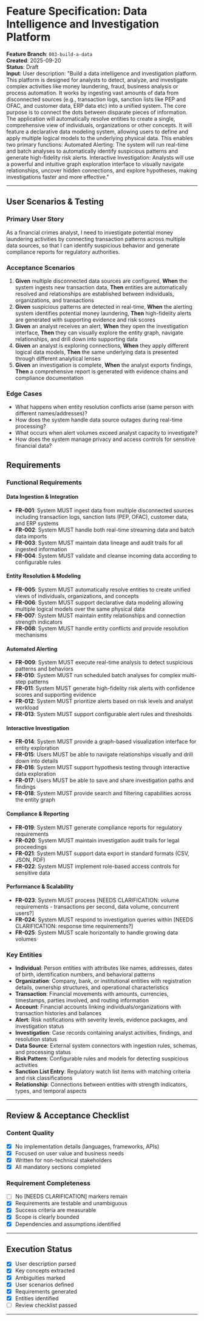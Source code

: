 # Feature Specification: Data Intelligence and Investigation Platform

**Feature Branch**: `003-build-a-data`  
**Created**: 2025-09-20  
**Status**: Draft  
**Input**: User description: "Build a data intelligence and investigation platform. This platform is designed for analysts to detect, analyze, and investigate complex activities like money laundering, fraud, business analysis or process automation. It works by ingesting vast amounts of data from disconnected sources (e.g., transaction logs, sanction lists like PEP and OFAC, and customer data, ERP data etc) into a unified system. The core purpose is to connect the dots between disparate pieces of information. The application will automatically resolve entities to create a single, comprehensive view of individuals, organizations or other concepts. It will feature a declarative data modeling system, allowing users to define and apply multiple logical models to the underlying physical data. This enables two primary functions: Automated Alerting: The system will run real-time and batch analyses to automatically identify suspicious patterns and generate high-fidelity risk alerts. Interactive Investigation: Analysts will use a powerful and intuitive graph exploration interface to visually navigate relationships, uncover hidden connections, and explore hypotheses, making investigations faster and more effective."

---

## User Scenarios & Testing

### Primary User Story
As a financial crimes analyst, I need to investigate potential money laundering activities by connecting transaction patterns across multiple data sources, so that I can identify suspicious behavior and generate compliance reports for regulatory authorities.

### Acceptance Scenarios
1. **Given** multiple disconnected data sources are configured, **When** the system ingests new transaction data, **Then** entities are automatically resolved and relationships are established between individuals, organizations, and transactions
2. **Given** suspicious patterns are detected in real-time, **When** the alerting system identifies potential money laundering, **Then** high-fidelity alerts are generated with supporting evidence and risk scores
3. **Given** an analyst receives an alert, **When** they open the investigation interface, **Then** they can visually explore the entity graph, navigate relationships, and drill down into supporting data
4. **Given** an analyst is exploring connections, **When** they apply different logical data models, **Then** the same underlying data is presented through different analytical lenses
5. **Given** an investigation is complete, **When** the analyst exports findings, **Then** a comprehensive report is generated with evidence chains and compliance documentation

### Edge Cases
- What happens when entity resolution conflicts arise (same person with different names/addresses)?
- How does the system handle data source outages during real-time processing?
- What occurs when alert volumes exceed analyst capacity to investigate?
- How does the system manage privacy and access controls for sensitive financial data?

## Requirements

### Functional Requirements

#### Data Ingestion & Integration
- **FR-001**: System MUST ingest data from multiple disconnected sources including transaction logs, sanction lists (PEP, OFAC), customer data, and ERP systems
- **FR-002**: System MUST handle both real-time streaming data and batch data imports
- **FR-003**: System MUST maintain data lineage and audit trails for all ingested information
- **FR-004**: System MUST validate and cleanse incoming data according to configurable rules

#### Entity Resolution & Modeling
- **FR-005**: System MUST automatically resolve entities to create unified views of individuals, organizations, and concepts
- **FR-006**: System MUST support declarative data modeling allowing multiple logical models over the same physical data
- **FR-007**: System MUST maintain entity relationships and connection strength indicators
- **FR-008**: System MUST handle entity conflicts and provide resolution mechanisms

#### Automated Alerting
- **FR-009**: System MUST execute real-time analysis to detect suspicious patterns and behaviors
- **FR-010**: System MUST run scheduled batch analyses for complex multi-step patterns
- **FR-011**: System MUST generate high-fidelity risk alerts with confidence scores and supporting evidence
- **FR-012**: System MUST prioritize alerts based on risk levels and analyst workload
- **FR-013**: System MUST support configurable alert rules and thresholds

#### Interactive Investigation
- **FR-014**: System MUST provide a graph-based visualization interface for entity exploration
- **FR-015**: Users MUST be able to navigate relationships visually and drill down into details
- **FR-016**: System MUST support hypothesis testing through interactive data exploration
- **FR-017**: Users MUST be able to save and share investigation paths and findings
- **FR-018**: System MUST provide search and filtering capabilities across the entity graph

#### Compliance & Reporting
- **FR-019**: System MUST generate compliance reports for regulatory requirements
- **FR-020**: System MUST maintain investigation audit trails for legal proceedings
- **FR-021**: System MUST support data export in standard formats (CSV, JSON, PDF)
- **FR-022**: System MUST implement role-based access controls for sensitive data

#### Performance & Scalability
- **FR-023**: System MUST process [NEEDS CLARIFICATION: volume requirements - transactions per second, data volume, concurrent users?]
- **FR-024**: System MUST respond to investigation queries within [NEEDS CLARIFICATION: response time requirements?]
- **FR-025**: System MUST scale horizontally to handle growing data volumes

### Key Entities

- **Individual**: Person entities with attributes like names, addresses, dates of birth, identification numbers, and behavioral patterns
- **Organization**: Company, bank, or institutional entities with registration details, ownership structures, and operational characteristics  
- **Transaction**: Financial movements with amounts, currencies, timestamps, parties involved, and routing information
- **Account**: Financial accounts linking individuals/organizations with transaction histories and balances
- **Alert**: Risk notifications with severity levels, evidence packages, and investigation status
- **Investigation**: Case records containing analyst activities, findings, and resolution status
- **Data Source**: External system connectors with ingestion rules, schemas, and processing status
- **Risk Pattern**: Configurable rules and models for detecting suspicious activities
- **Sanction List Entry**: Regulatory watch list items with matching criteria and risk classifications
- **Relationship**: Connections between entities with strength indicators, types, and temporal aspects

---

## Review & Acceptance Checklist

### Content Quality
- [x] No implementation details (languages, frameworks, APIs)
- [x] Focused on user value and business needs
- [x] Written for non-technical stakeholders
- [x] All mandatory sections completed

### Requirement Completeness
- [ ] No [NEEDS CLARIFICATION] markers remain
- [x] Requirements are testable and unambiguous  
- [x] Success criteria are measurable
- [x] Scope is clearly bounded
- [x] Dependencies and assumptions identified

---

## Execution Status

- [x] User description parsed
- [x] Key concepts extracted
- [x] Ambiguities marked
- [x] User scenarios defined
- [x] Requirements generated
- [x] Entities identified
- [ ] Review checklist passed

---
